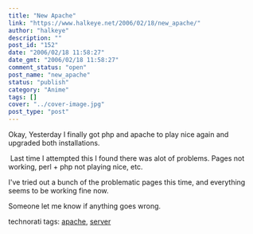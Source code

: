 ```yaml
---
title: "New Apache"
link: "https://www.halkeye.net/2006/02/18/new_apache/"
author: "halkeye"
description: ""
post_id: "152"
date: "2006/02/18 11:58:27"
date_gmt: "2006/02/18 11:58:27"
comment_status: "open"
post_name: "new_apache"
status: "publish"
category: "Anime"
tags: []
cover: "../cover-image.jpg"
post_type: "post"
---
```


Okay, Yesterday I finally got php and apache to play nice again and upgraded both installations.



 Last time I attempted this I found there was alot of problems. Pages not working, perl + php not playing nice, etc.



I've tried out a bunch of the problematic pages this time, and everything seems to be working fine now.



Someone let me know if anything goes wrong. 



technorati tags: [apache](http://technorati.com/tag/apache), [server](http://technorati.com/tag/server)